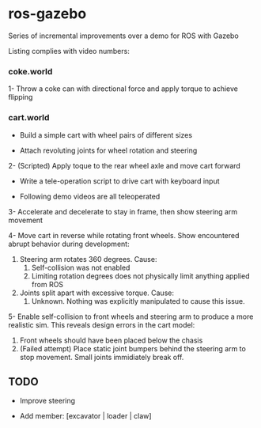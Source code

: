 # ros-gazebo

Series of incremental improvements over a demo for ROS with Gazebo

Listing complies with video numbers:

### coke.world
1- Throw a coke can with directional force and apply torque to achieve flipping

### cart.world
* Build a simple cart with wheel pairs of different sizes

* Attach revoluting joints for wheel rotation and steering

2- (Scripted) Apply toque to the rear wheel axle and move cart forward

* Write a tele-operation script to drive cart with keyboard input

* Following demo videos are all teleoperated

3- Accelerate and decelerate to stay in frame, then show steering arm movement

4- Move cart in reverse while rotating front wheels. Show encountered abrupt behavior during development: 
   1. Steering arm rotates 360 degrees. Cause:
      1. Self-collision was not enabled
      2. Limiting rotation degrees does not physically limit anything applied from ROS
   2. Joints split apart with excessive torque. Cause:
      1. Unknown. Nothing was explicitly manipulated to cause this issue.
      
5- Enable self-collision to front wheels and steering arm to produce a more realistic sim. This reveals design errors in the cart model:
   1. Front wheels should have been placed below the chasis
   2. (Failed attempt) Place static joint bumpers behind the steering arm to stop movement. Small joints immidiately break off.
   
## TODO

* Improve steering

* Add member: [excavator | loader | claw]
